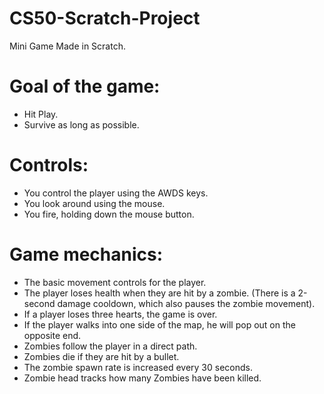 # CS50-Scratch-Project
Mini Game Made in Scratch.

# Goal of the game:

  - Hit Play.
  - Survive as long as possible.

# Controls:

  - You control the player using the AWDS keys.
  - You look around using the mouse.
  - You fire, holding down the mouse button.

# Game mechanics:

  - The basic movement controls for the player.
  - The player loses health when they are hit by a zombie. (There is a 2-second damage cooldown, which also pauses the zombie movement).
  - If a player loses three hearts, the game is over.
  - If the player walks into one side of the map, he will pop out on the opposite end.
  - Zombies follow the player in a direct path.
  - Zombies die if they are hit by a bullet.
  - The zombie spawn rate is increased every 30 seconds.
  - Zombie head tracks how many Zombies have been killed.
